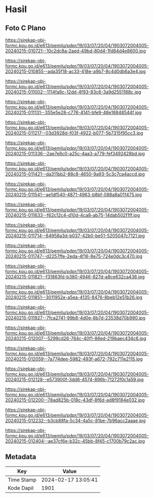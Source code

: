 # Hasil

## Foto C Plano

https://sirekap-obj-formc.kpu.go.id/e613/pemilu/pdpr/19/03/07/20/04/1903072004005-20240215-010721--10c2dc8a-2aed-49bd-80d4-1fd84d4e8600.jpg

https://sirekap-obj-formc.kpu.go.id/e613/pemilu/pdpr/19/03/07/20/04/1903072004005-20240215-010855--ada35f18-ac33-418e-a9b7-8c4d0db6a3e4.jpg

https://sirekap-obj-formc.kpu.go.id/e613/pemilu/pdpr/19/03/07/20/04/1903072004005-20240215-011002--1114fa9c-12dd-4f93-83c6-3a9d2551188c.jpg

https://sirekap-obj-formc.kpu.go.id/e613/pemilu/pdpr/19/03/07/20/04/1903072004005-20240215-011131--355e5e28-c776-4141-bfe9-48e16848544f.jpg

https://sirekap-obj-formc.kpu.go.id/e613/pemilu/pdpr/19/03/07/20/04/1903072004005-20240215-011217--03d3928d-f03f-4922-b077-5b7315f95cc3.jpg

https://sirekap-obj-formc.kpu.go.id/e613/pemilu/pdpr/19/03/07/20/04/1903072004005-20240215-011336--2ae7e8c0-a25c-4aa3-a779-fef3492428bd.jpg

https://sirekap-obj-formc.kpu.go.id/e613/pemilu/pdpr/19/03/07/20/04/1903072004005-20240215-011421--da311bb2-88c8-4650-9a93-5c3c7ca4accd.jpg

https://sirekap-obj-formc.kpu.go.id/e613/pemilu/pdpr/19/03/07/20/04/1903072004005-20240215-011541--ae1df540-4871-4963-b8bf-088a8a011475.jpg

https://sirekap-obj-formc.kpu.go.id/e613/pemilu/pdpr/19/03/07/20/04/1903072004005-20240215-011633--f62c12c4-d10d-4ca8-ab75-14dab502f1ff.jpg

https://sirekap-obj-formc.kpu.go.id/e613/pemilu/pdpr/19/03/07/20/04/1903072004005-20240215-011714--64958a3d-b037-42b0-be51-5205047c7121.jpg

https://sirekap-obj-formc.kpu.go.id/e613/pemilu/pdpr/19/03/07/20/04/1903072004005-20240215-011747--d2257ffe-2eda-4f16-8e75-724e0dc3c470.jpg

https://sirekap-obj-formc.kpu.go.id/e613/pemilu/pdpr/19/03/07/20/04/1903072004005-20240215-011821--f31863fd-b380-4946-827d-a8ce632ca436.jpg

https://sirekap-obj-formc.kpu.go.id/e613/pemilu/pdpr/19/03/07/20/04/1903072004005-20240215-011851--3011952e-a5ea-4135-8476-8beb12e51b26.jpg

https://sirekap-obj-formc.kpu.go.id/e613/pemilu/pdpr/19/03/07/20/04/1903072004005-20240215-011927--7fca2741-99b8-4d0e-8b7d-23538d70b990.jpg

https://sirekap-obj-formc.kpu.go.id/e613/pemilu/pdpr/19/03/07/20/04/1903072004005-20240215-012007--5299cd26-764c-40f1-86ed-219baec434c6.jpg

https://sirekap-obj-formc.kpu.go.id/e613/pemilu/pdpr/19/03/07/20/04/1903072004005-20240215-012059--7a774dee-5982-493f-a672-792c711e2115.jpg

https://sirekap-obj-formc.kpu.go.id/e613/pemilu/pdpr/19/03/07/20/04/1903072004005-20240215-012128--e573900f-3dd6-4574-896b-71272f0c1a59.jpg

https://sirekap-obj-formc.kpu.go.id/e613/pemilu/pdpr/19/03/07/20/04/1903072004005-20240215-012200--78ad825b-018c-43df-8f6d-ad8f9184e032.jpg

https://sirekap-obj-formc.kpu.go.id/e613/pemilu/pdpr/19/03/07/20/04/1903072004005-20240215-012232--b3cb88fa-5c34-4a5c-81be-7b96acc2aaae.jpg

https://sirekap-obj-formc.kpu.go.id/e613/pemilu/pdpr/19/03/07/20/04/1903072004005-20240215-012404--ae37cf6e-b32c-45bb-8f45-c1700b79c2ac.jpg


## Metadata

| Key        | Value               |
| ---------- | ------------------- |
| Time Stamp | 2024-02-17 13:05:41 |
| Kode Dapil | 1901                |



